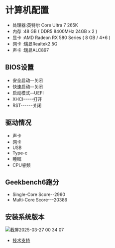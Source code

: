 # 计算机配置

- 处理器:英特尔 Core Ultra 7 265K
- 内存  :48 GB ( DDR5 8400MHz 24GB x 2 )
- 显卡  :AMD Radeon RX 580 Series ( 8 GB / 4*6 )
- 网卡  :瑞昱Realtek2.5G
- 声卡  :瑞昱ALC897

## BIOS设置
- 安全启动--关闭
- 快速启动--关闭
- 启动模式--UEFI
- XHCI-----打开
- RST------关闭

## 驱动情况
- 声卡
- 网卡
- USB
- Type-c
- 睡眠
- CPU睿频

## Geekbench6跑分
- Single-Core Score--2960
- Multi-Core Score---20386

## 安装系统版本
![截屏2025-03-27 00 34 07](https://github.com/user-attachments/assets/45fb1f6c-f2ec-432b-8bb3-d17066b72eff)

- [技术支持](https://m.tb.cn/h.6dkQtty?tk=2prkeuAfYBN)
